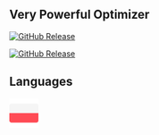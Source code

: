 ## Very Powerful Optimizer

[![GitHub Release](https://img.shields.io/github/v/release/hajkusi/Gaming-Pack?label=Release)](https://github.com/hajkusi/Gaming-Pack/releases/latest/)

[![GitHub Release](https://custom-icon-badges.demolab.com/badge/Download%20Latest-Release-blue?logo=Download&logoColor=Skyblue)](https://github.com/hajkusi/Gaming-Pack/releases/latest/download/Tweaks.zip)

## Languages

[![](Readme/Flags/Poland.png)](Readme/Readme.pl-PL.md)

